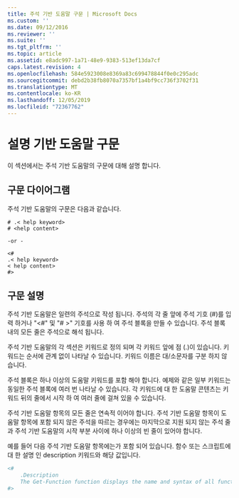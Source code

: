```yaml
---
title: 주석 기반 도움말 구문 | Microsoft Docs
ms.custom: ''
ms.date: 09/12/2016
ms.reviewer: ''
ms.suite: ''
ms.tgt_pltfrm: ''
ms.topic: article
ms.assetid: e8adc997-1a71-48e9-9383-513ef13da7cf
caps.latest.revision: 4
ms.openlocfilehash: 584e5923008e8369a83c699478844f0e0c295adc
ms.sourcegitcommit: debd2b38fb8070a7357bf1a4bf9cc736f3702f31
ms.translationtype: MT
ms.contentlocale: ko-KR
ms.lasthandoff: 12/05/2019
ms.locfileid: "72367762"
---
```

# <a name="syntax-of-comment-based-help"></a>설명 기반 도움말 구문

이 섹션에서는 주석 기반 도움말의 구문에 대해 설명 합니다.

## <a name="syntax-diagram"></a>구문 다이어그램

 주석 기반 도움말의 구문은 다음과 같습니다.

```
# .< help keyword>
# <help content>

-or -

<#
.< help keyword>
< help content>
#>
```

## <a name="syntax-description"></a>구문 설명

 주석 기반 도움말은 일련의 주석으로 작성 됩니다. 주석의 각 줄 앞에 주석 기호 (#)를 입력 하거나 "\<#" 및 "# >" 기호를 사용 하 여 주석 블록을 만들 수 있습니다. 주석 블록 내의 모든 줄은 주석으로 해석 됩니다.

 주석 기반 도움말의 각 섹션은 키워드로 정의 되며 각 키워드 앞에 점 (.)이 있습니다. 키워드는 순서에 관계 없이 나타날 수 있습니다. 키워드 이름은 대/소문자를 구분 하지 않습니다.

 주석 블록은 하나 이상의 도움말 키워드를 포함 해야 합니다. 예제와 같은 일부 키워드는 동일한 주석 블록에 여러 번 나타날 수 있습니다. 각 키워드에 대 한 도움말 콘텐츠는 키워드 뒤의 줄에서 시작 하 여 여러 줄에 걸쳐 있을 수 있습니다.

 주석 기반 도움말 항목의 모든 줄은 연속적 이어야 합니다. 주석 기반 도움말 항목이 도움말 항목에 포함 되지 않은 주석을 따르는 경우에는 마지막으로 지원 되지 않는 주석 줄과 주석 기반 도움말의 시작 부분 사이에 하나 이상의 빈 줄이 있어야 합니다.

 예를 들어 다음 주석 기반 도움말 항목에는가 포함 되어 있습니다. 함수 또는 스크립트에 대 한 설명 인 description 키워드와 해당 값입니다.

```powershell
<#
    .Description
    The Get-Function function displays the name and syntax of all functions in the session.
#>
```